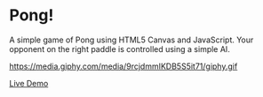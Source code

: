# Pong!

A simple game of Pong using HTML5 Canvas and JavaScript. Your opponent on the right paddle is controlled using a simple AI.

https://media.giphy.com/media/9rcjdmmIKDB5S5it71/giphy.gif

[Live Demo](https://jsfiddle.net/TensorFlow/c8yhk2ub/show/)
